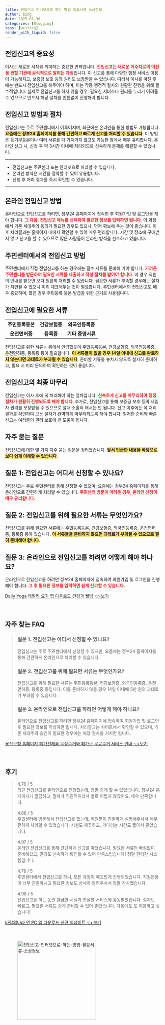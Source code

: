 ```yaml
---
title: 전입신고 인터넷으로 하는 방법 필요서류 소상정보
author: bing
date: 2025-01-30
categories: [Blogging]
tags: [writing]
render_with_liquid: false
---
```



<h2 id='전입신고의 중요성'>전입신고의 중요성</h2>

<p>이사는 새로운 시작을 의미하는 중요한 변화입니다. <b><span style="color: #ee2323;">전입신고는 새로운 거주지로의 이전을 관할 기관에 공식적으로 알리는 과정</span></b>입니다. 이 신고를 통해 다양한 행정 서비스 이용이 가능해지고, 보증금 보호 등의 권리도 보장받을 수 있습니다. 따라서 이사를 마친 후에는 반드시 전입신고를 해주어야 하며, 이는 각종 행정적 절차의 원활한 진행을 위해 필수적입니다. 실제로 전입신고를 하지 않을 경우, 필요한 서비스나 권리를 누리기 어려울 수 있으므로 반드시 해당 절차를 빈틈없이 진행해야 합니다.</p>

<h2 id='전입신고 방법과 절차'>전입신고 방법과 절차</h2>

<p>전입신고는 주로 주민센터에서 이루어지며, 최근에는 온라인을 통한 방법도 가능합니다. <b><span style="background-color: #ffe066;">요즘에는 정부24 홈페이지를 통해 간편하고 빠르게 신고를 처리할 수 있습니다</span></b>. 이 방법은 등기부등본이나 여러 서류를 다 가져가지 않고도 가능한 점에서 매우 유리합니다. 온라인 신고 시, 신청 후 약 3시간 이내에 처리되므로 신속하게 문제를 해결할 수 있습니다.</p>

<hr />

<ul>
    <li>전입신고는 주민센터 또는 인터넷으로 처리할 수 있습니다.</li>
    <li>온라인 방식은 시간을 절약할 수 있어 유용합니다.</li>
    <li>신청 후 처리 결과를 즉시 확인할 수 있습니다.</li>
</ul>

<hr />

<h2 id='온라인 전입신고 방법'>온라인 전입신고 방법</h2>

<p>온라인으로 전입신고를 하려면, 정부24 홈페이지에 접속한 후 회원가입 및 로그인을 해야 합니다. <b><span style="color: #ee2323;">그 다음, 전입신고 메뉴를 선택하여 필요한 정보를 입력하면 됩니다</span></b>. 이 과정에서 기존 세대주의 동의가 필요한 경우도 있으니, 먼저 확보해 두는 것이 좋습니다. 이후 처리결과는 홈페이지 내에서 확인할 수 있어 매우 편리합니다. 시간 및 장소에 구애받지 않고 신고를 할 수 있으므로 많은 사람들이 온라인 방식을 선호하고 있습니다.</p>

<h2 id='주민센터에서의 전입신고 방법'>주민센터에서의 전입신고 방법</h2>

<p>주민센터에서 직접 전입신고를 하는 경우에는 필수 서류를 준비해 가야 합니다. <b><span style="color: #ee2323;">가까운 주민센터를 방문하여 필요한 서류를 제출하고 작성 절차를 밟아야 합니다</span></b>. 이 경우 직원의 안내를 받으면 보다 원활히 처리할 수 있습니다. 필요한 서류가 부족할 경우에는 절차가 지연될 수 있으니 미리 체크해두는 것이 필요합니다. 주민센터에서의 전입신고도 매우 중요하며, 많은 경우 주민등록 등본 발급을 위한 근거로 사용됩니다.</p>

<h2 id='전입신고에 필요한 서류'>전입신고에 필요한 서류</h2>

<table>
    <tr>
        <td style="text-align: center; height: 17px;"><b>주민등록등본</b></td>
        <td style="text-align: center; height: 17px;"><b>건강보험증</b></td>
        <td style="text-align: center; height: 17px;"><b>외국인등록증</b></td>
    </tr>
    <tr>
        <td style="text-align: center; height: 17px;"><b>운전면허증</b></td>
        <td style="text-align: center; height: 17px;"><b>등록증</b></td>
        <td style="text-align: center; height: 17px;"><b>기타 증명서류</b></td>
    </tr>
</table>

<p>전입신고를 위한 서류는 위에서 언급했듯이 주민등록등본, 건강보험증, 외국인등록증, 운전면허증, 등록증 등이 필요합니다. <b><span style="background-color: #ffe066;">이 서류들이 없을 경우 14일 이내에 신고를 완료하지 않는다면 과태료가 부과될 수 있습니다</span></b>. 준비할 서류를 놓치지 않도록 철저히 준비하고, 필요 시 미리 문의하여 확인하는 것이 좋습니다.</p>

<h2 id='전입신고의 최종 마무리'>전입신고의 최종 마무리</h2>

<p>전입신고는 이사 후에 꼭 처리해야 하는 절차입니다. <b><span style="color: #ee2323;">신속하게 신고를 마무리하여 행정절차가 원활히 진행되도록 해야 합니다</span></b>. 추가로, 전입신고를 통해 보증금 보호 등의 세입자 권리를 보장받을 수 있으므로 절대 소홀히 해서는 안 됩니다. 신고 이후에는 꼭 처리 결과를 확인하여 모든 절차가 완벽하게 마무리되도록 해야 합니다. 철저한 준비와 빠른 신고는 여러분의 권리 보호에 큰 도움이 됩니다.</p>

<h2 id='자주 묻는 질문'>자주 묻는 질문</h2>

<p>전입신고에 대한 몇 가지 자주 묻는 질문을 정리했습니다. <b><span style="background-color: #ffe066;">앞서 언급한 내용을 바탕으로 보다 쉽게 이해할 수 있습니다</span></b>.</p>

<h2 id='질문 1'>질문 1: 전입신고는 어디서 신청할 수 있나요?</h2>

<p>전입신고는 주로 주민센터를 통해 신청할 수 있으며, 요즘에는 정부24 홈페이지를 통해 온라인으로 간편하게 처리할 수 있습니다. <b><span style="color: #ee2323;">주민센터 방문이 어려운 경우, 온라인 신청이 매우 유리합니다</span></b>.</p>

<h2 id='질문 2'>질문 2: 전입신고를 위해 필요한 서류는 무엇인가요?</h2>

<p>전입신고를 위해 필요한 서류에는 주민등록등본, 건강보험증, 외국인등록증, 운전면허증, 등록증 등이 있습니다. <b><span style="background-color: #ffe066;">이 서류들을 준비하지 않으면 과태료가 부과될 수 있으므로 필히 준비해야 합니다</span></b>.</p>

<h2 id='질문 3'>질문 3: 온라인으로 전입신고를 하려면 어떻게 해야 하나요?</h2>

<p>온라인으로 전입신고를 하려면 정부24 홈페이지에 접속하여 회원가입 및 로그인을 진행해야 합니다. <b><span style="color: #ee2323;">그 후 필요한 정보를 입력하면 쉽게 신고할 수 있습니다</span></b>.</p>


<p><a class="click-button" title="Daily Yoga 데일리 요가 앱 다운로드 건강과 웰빙" href="https://yellowplanner.github.io/posts/Daily-Yoga-%EB%8D%B0%EC%9D%BC%EB%A6%AC-%EC%9A%94%EA%B0%80-%EC%95%B1-%EB%8B%A4%EC%9A%B4%EB%A1%9C%EB%93%9C-%EA%B1%B4%EA%B0%95%EA%B3%BC-%EC%9B%B0%EB%B9%99/" rel="dofollow">Daily Yoga 데일리 요가 앱 다운로드 건강과 웰빙 👈 보기</a></p><br>
<h2 id='자주_찾는_FAQ'>자주 찾는 FAQ</h2>
<div itemscope="" itemtype="https://schema.org/FAQPage"> 
<blockquote> 
<div itemscope="" itemprop="mainEntity" itemtype="https://schema.org/Question"> 
<h3 itemprop="name">질문 1. 전입신고는 어디서 신청할 수 있나요?</h3> 
<div itemscope="" itemprop="acceptedAnswer" itemtype="https://schema.org/Answer"> 
<span itemprop="text"> 
<p>전입신고는 주로 주민센터에서 신청할 수 있지만, 요즘에는 정부24 홈페이지를 통해 간편하게 온라인으로 처리할 수 있습니다.</p> 
</span> 
</div> 
</div> 

<div itemscope="" itemprop="mainEntity" itemtype="https://schema.org/Question"> 
<h3 itemprop="name">질문 2. 전입신고를 위해 필요한 서류는 무엇인가요?</h3> 
<div itemscope="" itemprop="acceptedAnswer" itemtype="https://schema.org/Answer"> 
<span itemprop="text"> 
<p>전입신고를 위해 필요한 서류는 주민등록등본, 건강보험증, 외국인등록증, 운전면허증, 등록증 등입니다. 이를 준비하지 않을 경우 14일 이내에 5만 원의 과태료가 부과될 수 있습니다.</p> 
</span> 
</div> 
</div> 

<div itemscope="" itemprop="mainEntity" itemtype="https://schema.org/Question"> 
<h3 itemprop="name">질문 3. 온라인으로 전입신고를 하려면 어떻게 해야 하나요?</h3> 
<div itemscope="" itemprop="acceptedAnswer" itemtype="https://schema.org/Answer"> 
<span itemprop="text"> 
<p>온라인으로 전입신고를 하려면 정부24 홈페이지에 접속하여 회원가입 및 로그인 후 필요한 정보를 작성하면 됩니다. 처리결과는 사이트에서 확인할 수 있으며, 기존 세대주의 승인이 필요한 경우에는 해당 절차를 거치면 됩니다.</p> 
</span> 
</div> 
</div> 

</blockquote> 
</div>
<p><a class="click-button" title="용산구청 홈페이지 폐가전제품 무상수거와 폐가구 무료수거 서비스 안내" href="https://yellowplanner.github.io/posts/%EC%9A%A9%EC%82%B0%EA%B5%AC%EC%B2%AD-%ED%99%88%ED%8E%98%EC%9D%B4%EC%A7%80-%ED%8F%90%EA%B0%80%EC%A0%84%EC%A0%9C%ED%92%88-%EB%AC%B4%EC%83%81%EC%88%98%EA%B1%B0%EC%99%80-%ED%8F%90%EA%B0%80%EA%B5%AC-%EB%AC%B4%EB%A3%8C%EC%88%98%EA%B1%B0-%EC%84%9C%EB%B9%84%EC%8A%A4-%EC%95%88%EB%82%B4/" rel="dofollow">용산구청 홈페이지 폐가전제품 무상수거와 폐가구 무료수거 서비스 안내 👈 보기</a></p><br>
<h2 id='후기'>후기</h2>
<div itemscope itemtype="https://schema.org/Product">
  <blockquote>
  <div itemprop="review" itemscope itemtype="https://schema.org/Review">
      <div itemprop="reviewRating" itemscope itemtype="https://schema.org/Rating"> <span itemprop="ratingValue">4.76</span> / <span itemprop="bestRating">5</span> </div>
      <span itemprop="reviewBody">최근 전입신고를 온라인으로 진행했는데, 정말 쉽게 할 수 있었습니다. 정부24 홈페이지가 깔끔하고, 절차가 직관적이라서 별로 어렵지 않았어요. 매우 만족합니다.</span>
  </div>
  <br>
  <div itemprop="review" itemscope itemtype="https://schema.org/Review">
      <div itemprop="reviewRating" itemscope itemtype="https://schema.org/Rating"> <span itemprop="ratingValue">4.88</span> / <span itemprop="bestRating">5</span> </div>
      <span itemprop="reviewBody">주민센터에 방문해서 전입신고를 했는데, 직원분이 친절하게 설명해주셔서 매우 편하게 처리할 수 있었습니다. 시설도 깨끗하고, 기다리는 시간도 짧아서 좋았습니다.</span>
  </div>
  <br>
  <div itemprop="review" itemscope itemtype="https://schema.org/Review">
      <div itemprop="reviewRating" itemscope itemtype="https://schema.org/Rating"> <span itemprop="ratingValue">4.97</span> / <span itemprop="bestRating">5</span> </div>
      <span itemprop="reviewBody">온라인 전입신고를 통해 간단하게 신고를 마쳤습니다. 필요한 서류만 빠짐없이 준비해갔고, 결과도 신속하게 확인할 수 있어 만족스럽습니다! 정말 편리한 시스템입니다.</span>
  </div>
  <br>
  <div itemprop="review" itemscope itemtype="https://schema.org/Review">
      <div itemprop="reviewRating" itemscope itemtype="https://schema.org/Rating"> <span itemprop="ratingValue">4.79</span> / <span itemprop="bestRating">5</span> </div>
      <span itemprop="reviewBody">주민센터에서 전입신고를 하니, 모든 과정이 매끄럽게 진행되었습니다. 직원분들이 너무 친절하시고 필요한 정보도 상세히 알려주셔서 정말 감사했습니다.</span>
  </div>
  <br>
  <div itemprop="review" itemscope itemtype="https://schema.org/Review">
      <div itemprop="reviewRating" itemscope itemtype="https://schema.org/Rating"> <span itemprop="ratingValue">4.98</span> / <span itemprop="bestRating">5</span> </div>
      <span itemprop="reviewBody">전입신고를 하는 동안 깔끔한 시설과 친절한 서비스에 감동받았습니다. 절차도 빠르고, 필요한 서류도 쉽게 준비할 수 있어 좋았습니다. 다음에도 또 이용하고 싶습니다!</span>
  </div>
  </blockquote>
</div>
<p><a class="click-button" title="바람의나라 연 PC 앱 다운로드 신규 업데이트" href="https://yellowplanner.github.io/posts/%EB%B0%94%EB%9E%8C%EC%9D%98%EB%82%98%EB%9D%BC-%EC%97%B0-PC-%EC%95%B1-%EB%8B%A4%EC%9A%B4%EB%A1%9C%EB%93%9C-%EC%8B%A0%EA%B7%9C-%EC%97%85%EB%8D%B0%EC%9D%B4%ED%8A%B8/" rel="dofollow">바람의나라 연 PC 앱 다운로드 신규 업데이트 👈 보기</a></p><br>
<figure class="image"><img src="https://yellowplanner.github.io/assets/img/thumbnail/전입신고-인터넷으로-하는-방법-필요서류-소상정보.webp" alt="전입신고-인터넷으로-하는-방법-필요서류-소상정보" width="256" height="256"></figure>